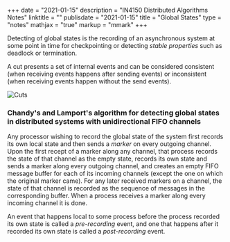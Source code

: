 +++
date = "2021-01-15"
description = "IN4150 Distributed Algorithms Notes"
linktitle = ""
publisdate = "2021-01-15"
title = "Global States"
type = "notes"
mathjax = "true"
markup = "mmark"
+++

Detecting of global states is the recording of an asynchronous system at some point in time for checkpointing or detecting _stable properties_ such as deadlock or termination.

A cut presents a set of internal events and can be considered consistent (when receiving events happens after sending events) or inconsistent (when receiving events happen without the send events).

![Cuts](/images/IN4150/GlobalStates.png)

### Chandy's and Lamport's algorithm for detecting global states in distributed systems with unidirectional FIFO channels

Any processor wishing to record the global state of the system first records its own local state and then sends a _marker_ on every outgoing channel. Upon the first recept of a marker along any channel, that process records the state of that channel as the empty state, records its own state and sends a marker along every outgoing channel, and creates an empty FIFO message buffer for each of its incoming channels (except the one on which the original marker came). For any later received markers on a channel, the state of that channel is recorded as the sequence of messages in the corresponding buffer. When a process receives a marker along every incoming channel it is done.

An event that happens local to some process before the process recorded its own state is called a _pre-recording_ event, and one that happens after it recorded its own state is called a _post-recording_ event.
